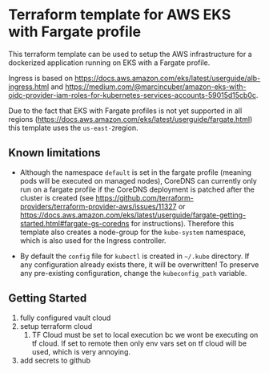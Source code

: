 # Terraform template for AWS EKS with Fargate profile

This terraform template can be used to setup the AWS infrastructure
for a dockerized application running on EKS with a Fargate profile.

Ingress is based on <https://docs.aws.amazon.com/eks/latest/userguide/alb-ingress.html>
and <https://medium.com/@marcincuber/amazon-eks-with-oidc-provider-iam-roles-for-kubernetes-services-accounts-59015d15cb0c>.

Due to the fact that EKS with Fargate profiles is not yet supported in all regions
(<https://docs.aws.amazon.com/eks/latest/userguide/fargate.html>) this template uses
the `us-east-2`region.

## Known limitations

* Although the namespace `default` is set in the fargate profile (meaning
pods will be executed on managed nodes), CoreDNS can currently only run
on a fargate profile if the CoreDNS deployment is patched after the
cluster is created (see <https://github.com/terraform-providers/terraform-provider-aws/issues/11327>
or <https://docs.aws.amazon.com/eks/latest/userguide/fargate-getting-started.html#fargate-gs-coredns>
for instructions). Therefore this template also creates a node-group for the `kube-system`
namespace, which is also used for the Ingress controller.

* By default the `config` file for `kubectl` is created in `~/.kube` directory. If any
configuration already exists there, it will be overwritten! To preserve any pre-existing
configuration, change the `kubeconfig_path` variable.

## Getting Started

1. fully configured vault cloud
2. setup terraform cloud
   1. TF Cloud must be set to local execution bc we wont be executing on tf cloud. If set to remote then only env vars set on tf cloud will be used, which is very annoying.
3. add secrets to github
